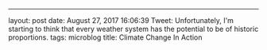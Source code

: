 ---
layout: post
date: August 27, 2017 16:06:39
Tweet: Unfortunately, I'm starting to think that every weather system has the potential to be of historic proportions.
tags: microblog
title: Climate Change In Action